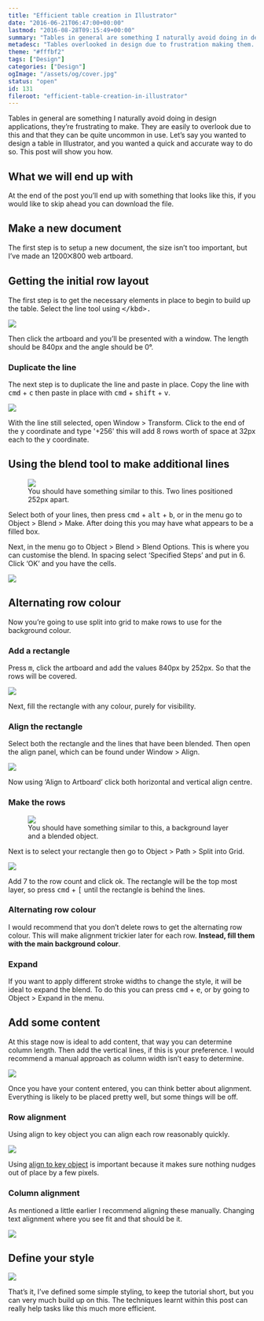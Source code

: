 ```yaml
---
title: "Efficient table creation in Illustrator"
date: "2016-06-21T06:47:00+00:00"
lastmod: "2016-08-28T09:15:49+00:00"
summary: "Tables in general are something I naturally avoid doing in design applications, they’re frustrating to make. They are easily to overlook due to this and that they can be quite uncommon in use. Let’s say you wanted to design a table in Illustrator, and you wanted a quick and accurate way to do so. This post will show you how."
metadesc: "Tables overlooked in design due to frustration making them. Let’s say you wanted to design a table in Illustrator, and you wanted a quick and accurate way to do so. This post will show you how."
theme: "#fffbf2"
tags: ["Design"]
categories: ["Design"]
ogImage: "/assets/og/cover.jpg"
status: "open"
id: 131
fileroot: "efficient-table-creation-in-illustrator"
---
```


Tables in general are something I naturally avoid doing in design applications, they’re frustrating to make. They are easily to overlook due to this and that they can be quite uncommon in use. Let’s say you wanted to design a table in Illustrator, and you wanted a quick and accurate way to do so. This post will show you how.

## What we will end up with
At the end of the post you’ll end up with something that looks like this, if you would like to skip ahead you can download the file.

## Make a new document
The first step is to setup a new document, the size isn’t too important, but I’ve made an 1200⨉800 web artboard.

## Getting the initial row layout
The first step is to get the necessary elements in place to begin to build up the table. Select the line tool using <kbd>\</kbd>.

<Image src="/static/images/blog/table_initial-line.png" width={738} height={492} />

Then click the artboard and you’ll be presented with a window. The length should be 840px and the angle should be 0°.

### Duplicate the line
The next step is to duplicate the line and paste in place. Copy the line with <kbd>cmd</kbd> + <kbd>c</kbd> then paste in place with <kbd>cmd</kbd> + <kbd>shift</kbd> + <kbd>v</kbd>. 

<Image src="/static/images/blog/table_y-coordinate.png" width={738} height={492} />

With the line still selected, open Window > Transform. Click to the end of the y coordinate and type '+256' this will add 8 rows worth of space at 32px each to the y coordinate. 

## Using the blend tool to make additional lines
<figure>
<Image src="/static/images/blog/table_progress-1.png" width={738} height={492} />
<figcaption>You should have something similar to this. Two lines positioned 252px apart.</figcaption>
</figure>

Select both of your lines, then press <kbd>cmd</kbd> + <kbd>alt</kbd> + <kbd>b</kbd>, or in the menu go to Object > Blend > Make. After doing this you may have what appears to be a filled box.

Next, in the menu go to Object > Blend > Blend Options. This is where you can customise the blend. In spacing select ‘Specified Steps’ and put in 6. Click ‘OK’ and you have the cells.

<Image src="/static/images/blog/table_blend-options.png" width={738} height={492} />

## Alternating row colour
Now you’re going to use split into grid to make rows to use for the background colour.

### Add a rectangle
Press <kbd>m</kbd>, click the artboard and add the values 840px by 252px. So that the rows will be covered.

<Image src="/static/images/blog/table_rectangle-rows.png" width={738} height={492} />

Next, fill the rectangle with any colour, purely for visibility.

### Align the rectangle
Select both the rectangle and the lines that have been blended. Then open the align panel, which can be found under Window > Align.

<Image src="/static/images/blog/table_align-panel.png" width={738} height={492} />

Now using ‘Align to Artboard’ click both horizontal and vertical align centre.

### Make the rows

<figure><Image src="/static/images/blog/table_progress-2.png" width={738} height={492} /><figcaption>You should have something similar to this, a background layer and a blended object.</figcaption></figure>

Next is to select your rectangle then go to Object > Path > Split into Grid. 

<Image src="/static/images/blog/table_rows.png" width={738} height={492} />

Add 7 to the row count and click ok. The rectangle will be the top most layer, so press <kbd>cmd</kbd> + <kbd>[</kbd> until the rectangle is behind the lines. 

### Alternating row colour
I would recommend that you don’t delete rows to get the alternating row colour. This will make alignment trickier later for each row. **Instead, fill them with the main background colour**.

### Expand
If you want to apply different stroke widths to change the style, it will be ideal to expand the blend. To do this you can press <kbd>cmd</kbd> + <kbd>e</kbd>, or by going to Object > Expand in the menu.

## Add some content
At this stage now is ideal to add content, that way you can determine column length. Then add the vertical lines, if this is your preference. I would recommend a manual approach as column width isn’t easy to determine.

<Image src="/static/images/blog/table_progress-3.png" width={738} height={492} />

Once you have your content entered, you can think better about alignment. Everything is likely to be placed pretty well, but some things will be off.

### Row alignment
Using align to key object you can align each row reasonably quickly.

<Image src="/static/images/blog/table_align-row.gif" width={738} height={492} />

Using [align to key object](/blog/illustrator-quick-tip-align-to-key-object) is important because it makes sure nothing nudges out of place by a few pixels.

### Column alignment
As mentioned a little earlier I recommend aligning these manually. Changing text alignment where you see fit and that should be it.

<Image src="/static/images/blog/table_progress-4.png" width={738} height={492} />

## Define your style
<Image src="/static/images/blog/table_progress-5.png" width={738} height={492} />

That’s it, I’ve defined some simple styling, to keep the tutorial short, but you can very much build up on this. The techniques learnt within this post can really help tasks like this much more efficient.
